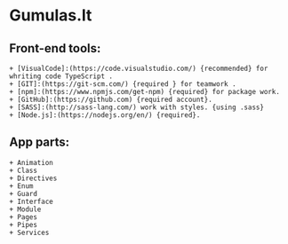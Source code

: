 # Gumulas.lt

## Front-end tools: 
    + [VisualCode]:(https://code.visualstudio.com/) {recommended} for whriting code TypeScript .
    + [GIT]:(https://git-scm.com/) {required } for teamwork .
    + [npm]:(https://www.npmjs.com/get-npm) {required} for package work.  
    + [GitHub]:(https://github.com) {required account}.
    + [SASS]:(http://sass-lang.com/) work with styles. {using .sass} 
    + [Node.js]:(https://nodejs.org/en/) {required}.

## App parts:
    + Animation
    + Class
    + Directives
    + Enum
    + Guard
    + Interface
    + Module
    + Pages
    + Pipes
    + Services

